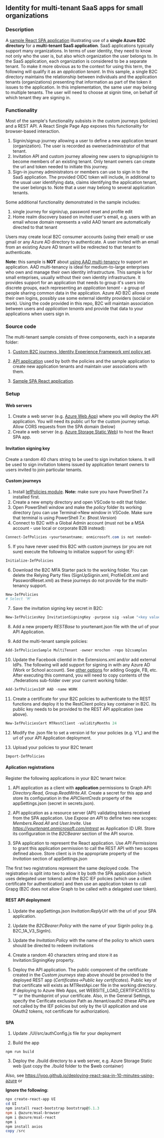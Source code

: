 ## Identity for multi-tenant SaaS apps for small organizations

### Description
A [sample React SPA application](https://aka.ms/mtb2c) illustrating use of a **single Azure B2C directory** for a **multi-tenant SaaS application**. SaaS applications typically support many organizations. In terms of user identity, they need to know not only who the user is, but also which organization the user belongs to. In the SaaS application, each organization is considered to be a separate tenant. To make it more obvious as to the context for using this term, the following will qualify it as an *application tenant*. In this sample, a single B2C directory maintains the relationship between individuals and the application tenants (organizations) presenting that information as part of the token it issues to the application. In this implementation, the same user may belong to multiple tenants. The user will need to choose at signin time, on behalf of which tenant they are signing in.

### Functionality

Most of the sample's functionality subsists in the custom journeys (policies) and a REST API. A React Single Page App exposes this functionality for browser-based interaction.

1. Signin/signup journey allowing a user to define a new application tenant (organization). The user is recorded as owener/administrator of that tenant.
2. Invitation API and custom journey allowing new users to signup/signin to become members of an existing tenant. Only tenant owners can create the url and token needed to initiate this journey.
2. Sign-in journey administrators or members can use to sign in to the SaaS application. The provided OIDC token will include, in additional to the usual user identifying data, claims identifying the application tenant, the user belongs to. Note that a user may belong to several application tenants.

Some additional functionality demonstrated in the sample includes:
1. single journey for signin/up, password reset and profile edit
2. Home realm discovery based on invited user's email, e.g. users with an email whose domain represents a valid AAD tenant are automatically directed to that tenant

Users may create local B2C consumer accounts (using their email) or use gmail or any Azure AD directory to authenticate. A user invited with an email from an existing Azure AD tenant will be redirected to that tenant to authenticate.

**Note:** this sample is **NOT** about [using AAD multi-tenancy](https://docs.microsoft.com/en-us/azure/dotnet-develop-multitenant-applications) to support an application. AAD multi-tenancy is ideal for medium-to-large enterprises who own and manage their own identity infrastructure. This sample is for small enteprises, usually without their own identity infrastructure. It provides support for an application that needs to group it's users into discrete groups, each representing an *application tenant* - a group of people sharing common data in the application. Azure AD B2C allows create their own logins, possibly use some external identity providers (social or work). Using the code provided in this repo, B2C will maintain association between users and *application tenants* and provide that data to your applications when users sign in.

### Source code

The multi-tenant sample consists of three components, each in a separate folder:

1. [Custom B2C journeys, Identity Experience Framework xml policy set](https://github.com/mrochon/b2csamples/tree/master/Policies/MultiTenant/policy).

2. [API application](https://github.com/mrochon/b2csamples/tree/master/Policies/MultiTenant/source/API) used by both the policies and the sample application to create new application tenants and maintain user associations with them.

3. [Sample SPA React application](https://github.com/mrochon/b2csamples/tree/master/Policies/MultiTenant/source/UI).

### Setup

#### Web servers

1. Create a web server (e.g. [Azure Web App](https://learn.microsoft.com/en-us/training/modules/host-a-web-app-with-azure-app-service/)) where you will deploy the API application. You will need its public url for the custom journey setup. Allow CORS requests from the SPA domain (below)
2. Create a web server (e.g. [Azure Storage Static Web](https://learn.microsoft.com/en-us/azure/storage/blobs/storage-blob-static-website)) to host the React SPA app.

#### Invitation signing key

Create a random 40 chars string to be used to sign invitation tokens. It will be used to sign invitation tokens issued by application tenant owners to users invited to join particular tenants.

#### Custom journeys

1. Install [IefPolicies module](https://www.powershellgallery.com/packages/IefPolicies/). **Note:** make sure you have PowerShell 7.x installed first.
2. Create a new empty directory and open VSCode to edit that folder.
3. Open PowerShell window and make the *policy* folder its working directory (you can use Terminal->New window in VSCode. Make sure that terminal is using PowerShell 7.x: *$host.Version*)
4. Connect to B2C with a Global Admin account (must not be a MSA account - use local or corporate B2B instead):
```PowerShell
Connect-IefPolicies <yourtenantname; onmicrosoft.com is not needed>
```
5. If you have never used this B2C with custom journeys (or you are not sure) execute the following to initialize support for using IEF:

```PowerShell
Initialize-IefPolicies  
```

6. Download the B2C MFA Starter pack to the working folder. You can delete the Relying Party files (SignUpSignin.xml, ProfileEdit.xml and PasswordReset.xml) as these journeys do not provide for the multi-tenancy support.
```PowerShell
New-IefPolicies
# Select 'M'
```

7. Save the invitation signing key secret in B2C:

```PowerShell
New-IefPoliciesKey InvitationSigningKey -purpose sig -value "<key value>" -validityInMonths 12
```

8. Add a new property *RESTBase* to yourtenant.json file with the url of your API Application.

9. Add the multi-tenant sample policies:
```PowerShell
Add-IefPoliciesSample MultiTenant -owner mrochon -repo b2csamples
```

10. Update the Facebook clientid in the Extensions.xml and/or add external IdPs. The following will add support for signing in with any Azure AD (Work or School account). See [other options](https://github.com/mrochon/IEFPolicies#add-iefpoliciesidp) for adding Goggle, FB, etc. After executing this command, you will need to copy contents of the ./federations sub-folder over your current working folder.
```PowerShell
Add-IefPoliciesIdP AAD -name WORK
```

11. Create a certificate for your B2C policies to authenticate to the REST functions and deploy it to the RestClient policy key container in B2C. Its public key needs to be provided to the REST API application (see above).

```PowerShell
New-IefPoliciesCert MTRestClient -validityMonths 24
```

12. Modify the <yourtenant>.json file to set a version id for your policies (e.g. V1_) and the url of your API Application deployment.

13. Upload your policies to your B2C tenant
```PowerShell
Import-IefPolicies
```

#### Aplication registrations

Register the following applications in your B2C tenant twice:

1. API application as a client with **application** permissions to Graph API: *Directory.Read, Group.ReadWrite.All*. Create a secret for this app and store its configuration in the *APIClientCreds* property of the appSettings.json (secret in secrets.json).

2. API application as a resource server (API) validating tokens received from the SPA application. Use *Expose an API* to define two new scopes: *Members.Read.All* and *User.Invite*. Use *https://yourtenant.onmicrosoft.com/mtrest* as Application ID URI. Store its configuration in the *B2CBearer* section of the API source.

1. SPA application to represent the React application. Use *API Permissions* to grant this application permission to call the REST API with two scopes defined above. Store client is in the appropriate property of the *Invitation* section of appSettings.json

The first two registrations represent the same deployed code. The registration is split into two to allow it by both the SPA application (which uses delegated user tokens) and the B2C IEF policies (which use a client certificate for authentication) and then use an application token to call Grapg (B2C does not allow Graph to be called with a delagated user token).

#### REST API deployment

1. Update the appSettings.json *Invitation:ReplyUrl* with the url of your SPA application.

2. Update the *B2CBearer:Policy* with the name of your SignIn policy (e.g. B2C_1A_V3_SignIn).

3. Update the *Invitation:Policy* with the name of the policy to which users should be directed to redeem invitations

4. Create a random 40 characters string and store it as Invitation:SigningKey property.

5. Deploy the API application. The public component of the certificate created in the *Custom journeys* step above should be provided to the deployed REST app (*Certificates->Public key certificates*). Public key of that certificate will exists as MTRestApi.cer file in the working directory. If deploying to Azure Web Apps, set WEBSITE_LOAD_CERTIFICATES to '*' or the thumbprint of your certificate. Also, in the General Settings, specify the Cerificate exclusion Path as /tenant/oauth2 (these APIs are not called by the IEF policies but only by the UI application and use OAuth2 tokens, not certificate for authorization). 

#### SPA

1. Update ./UI/src/authConfig.js file for your deployment

2. Build the app

```
npm run build
```
3. Deploy the ./build directory to a web server, e.g. Azure Storage Static web (just copy the ./build folder to the $web container)

Also, see https://jyoo.github.io/deploying-react-spa-in-10-minutes-using-azure
or

**Ignore the following:**
```PowerShell
npx create-react-app UI
cd UI
npm install react-bootstrap bootstrap@5.1.3
npm i @azure/msal-browser
npm i @azure/msal-react
npm i 
npm install axios
copy /src
```




